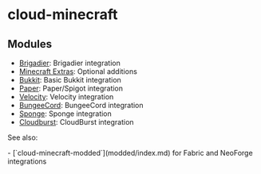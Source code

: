 # cloud-minecraft

## Modules

<div class="grid cards" markdown>

- [Brigadier](./brigadier.md): Brigadier integration
- [Minecraft Extras](./minecraft-extras.md): Optional additions
- [Bukkit](./bukkit.md): Basic Bukkit integration
- [Paper](./paper.md): Paper/Spigot integration
- [Velocity](./velocity.md): Velocity integration
- [BungeeCord](./bungee.md): BungeeCord integration
- [Sponge](./sponge.md): Sponge integration
- [Cloudburst](./cloudburst.md): CloudBurst integration

</div>

See also:

<div class="grid cards" markdown>
- [`cloud-minecraft-modded`](modded/index.md) for Fabric and NeoForge integrations
</div>
